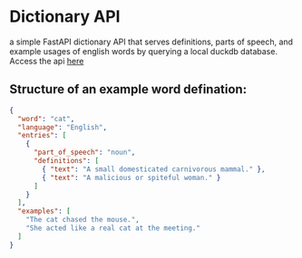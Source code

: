 # Dictionary API
a simple FastAPI dictionary API that serves definitions, parts of speech, and example usages of english words by querying a local duckdb database. Access the api [here](https://dictionary.fonders.org/)

## Structure of an example word defination:
```json
{
  "word": "cat",
  "language": "English",
  "entries": [
    {
      "part_of_speech": "noun",
      "definitions": [
        { "text": "A small domesticated carnivorous mammal." },
        { "text": "A malicious or spiteful woman." }
      ]
    }
  ],
  "examples": [
    "The cat chased the mouse.",
    "She acted like a real cat at the meeting."
  ]
}


```
